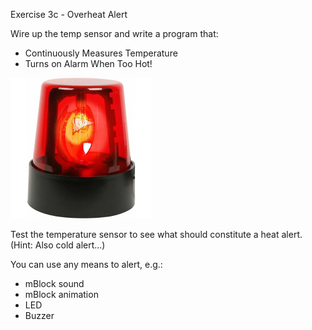 Exercise 3c - Overheat Alert

Wire up the temp sensor and write a program that:
- Continuously Measures Temperature
- Turns on Alarm When Too Hot!

![](images/alert.jpg)

Test the temperature sensor to see what should constitute a heat alert.  
(Hint: Also cold alert...)

You can use any means to alert, e.g.:

- mBlock sound
- mBlock animation
- LED
- Buzzer

